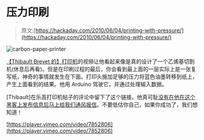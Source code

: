 # 压力印刷

> 原文:[https://hackaday.com/2010/06/04/printing-with-pressure/](https://hackaday.com/2010/06/04/printing-with-pressure/)

![](../Images/7c4b3f0f7adbc09ac1696d53f7612c99.png "carbon-paper-printer")

[【Thibault Brevet 的】打印机](http://vimeo.com/7852806)的视频让他看起来像是真的设计了一个乙烯基切割机(休息后再看)。但是在印刷过程的最后，你会看到最上面的一层实际上是一张复写纸，神奇的事情就发生在下面。打印头施加足够的压力将蓝色油墨转移到纸上，产生上面看到的结果。他用 Arduino 驾驶它，并通过处理输入数据。

[Thibault]在乐高打印机帖子的评论中留下了这个链接。他真可耻[没有在他在这个黑客上发布信息后马上给我们通风报信](http://hackaday.com/contact-hack-a-day/)。不要低估你自己，如果你成功了，我们想知道！

[https://player.vimeo.com/video/7852806](https://player.vimeo.com/video/7852806)